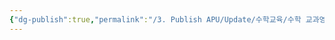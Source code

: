 ```yaml
---
{"dg-publish":true,"permalink":"/3. Publish APU/Update/수학교육/수학 교과영역/단원/여러가지 순열/","noteIcon":"","created":"","updated":""}
---
```


